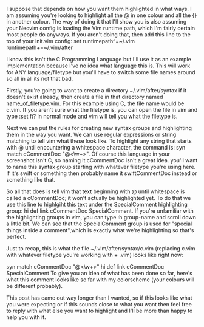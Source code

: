 I suppose that depends on how you want them highlighted in what ways. I am assuming you're looking to highlight all the @<thing> in one colour and all the {<thing>} in another colour. The way of doing it that I'll show you is also assuming your Neovim config is loading the Vim runtime path, which I'm fairly certain most people do anyways. If you aren't doing that, then add this line to the top of your init.vim config: set runtimepath^=~/.vim runtimepath+=~/.vim/after

I know this isn't the C Programming Language but I'll use it as an example implementation because I've no idea what language this is. This will work for ANY language/filetype but you'll have to switch some file names around so all in all its not that bad.

Firstly, you're going to want to create a directory ~/.vim/after/syntax if it doesn't exist already, then create a file in that directory named name_of_filetype.vim. For this example using C, the file name would be c.vim. If you aren't sure what the filetype is, you can open the file in vim and type :set ft? in normal mode and vim will tell you what the filetype is.

Next we can put the rules for creating new syntax groups and highlighting them in the way you want. We can use regular expressions or string matching to tell vim what these look like. To highlight any string that starts with @ until encountering a whitespace character, the command is: syn match cCommentDoc "@\<\w\+\>". Of course this language in your screenshot isn't C, so naming it cCommentDoc isn't a great idea. you'll want to name this syntax group starting with whatever filetype you're using here. If it's swift or something then probably name it swiftCommentDoc instead or something like that.

So all that does is tell vim that text beginning with @ until whitespace is called a cCommentDoc; it won't actually be highlighted yet. To do that we use this line to highlgiht this text under the SpecialComment highlighting group: hi def link cCommentDoc SpecialComment. If you're unfamiliar with the highlighting groups in vim, you can type :h group-name and scroll down a little bit. We can see that the SpecialComment group is used for "special things inside a comment",which is exactly what we're highlighting so that's perfect.

Just to recap, this is what the file ~/.vim/after/syntax/c.vim (replacing c.vim with whatever filetype you're working with + .vim) looks like right now:

syn match cCommentDoc "@\<\w\+\>"
hi def link cCommentDoc SpecialComment
To give you an idea of what has been done so far, here's what this comment looks like so far with my colorscheme (your colours will be different probably).

This post has came out way longer than I wanted, so if this looks like what you were expecting or if this sounds close to what you want then feel free to reply with what else you want to highlight and I'll be more than happy to help you with it.
